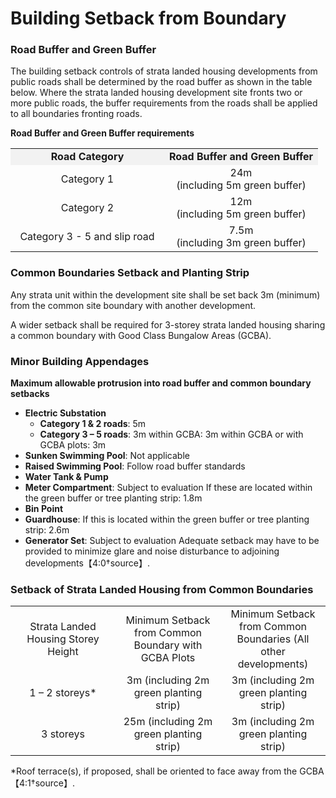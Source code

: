 # Building Setback from Boundary

### Road Buffer and Green Buffer

The building setback controls of strata landed housing developments from public roads shall be determined by the road buffer as shown in the table below. Where the strata landed housing development site fronts two or more public roads, the buffer requirements from the roads shall be applied to all boundaries fronting roads.

**Road Buffer and Green Buffer requirements**

<table>
<colgroup>
<col style="width: 50%" />
<col style="width: 50%" />
</colgroup>
<tbody>
<tr class="odd">
<td style="text-align: center; background-color: #f2f2f2; width: 50%;"><strong>Road Category</strong></td>
<td style="text-align: center; background-color: #f2f2f2; width: 50%;"><strong>Road Buffer and Green Buffer</strong></td>
</tr>
<tr class="even">
<td style="text-align: center;">Category 1</td>
<td style="text-align: center;">24m<br />(including 5m green buffer)</td>
</tr>
<tr class="odd">
<td style="text-align: center;">Category 2</td>
<td style="text-align: center;">12m<br />(including 5m green buffer)</td>
</tr>
<tr class="even">
<td style="text-align: center;">Category 3 - 5 and slip road</td>
<td style="text-align: center;">7.5m<br />(including 3m green buffer)</td>
</tr>
</tbody>
</table>

### Common Boundaries Setback and Planting Strip

Any strata unit within the development site shall be set back 3m (minimum) from the common site boundary with another development.

A wider setback shall be required for 3-storey strata landed housing sharing a common boundary with Good Class Bungalow Areas (GCBA).

### Minor Building Appendages

**Maximum allowable protrusion into road buffer and common boundary setbacks**

- **Electric Substation**
    - **Category 1 & 2 roads**: 5m
    - **Category 3 – 5 roads**: 3m within GCBA: 3m within GCBA or with GCBA plots: 3m
- **Sunken Swimming Pool**: Not applicable
- **Raised Swimming Pool**: Follow road buffer standards
- **Water Tank & Pump**
- **Meter Compartment**: Subject to evaluation If these are located within the green buffer or tree planting strip: 1.8m
- **Bin Point**
- **Guardhouse**: If this is located within the green buffer or tree planting strip: 2.6m
- **Generator Set**: Subject to evaluation Adequate setback may have to be provided to minimize glare and noise disturbance to adjoining developments【4:0†source】.

### Setback of Strata Landed Housing from Common Boundaries

<table>
<colgroup>
<col style="width: 33%" />
<col style="width: 33%" />
<col style="width: 33%" />
</colgroup>
<tbody>
<tr class="odd">
<td style="text-align: center;">Strata Landed Housing Storey Height</td>
<td style="text-align: center;">Minimum Setback from Common Boundary with GCBA Plots</td>
<td style="text-align: center;">Minimum Setback from Common Boundaries (All other developments)</td>
</tr>
<tr class="even">
<td style="text-align: center;">1 – 2 storeys*</td>
<td style="text-align: center;">3m (including 2m green planting strip)</td>
<td style="text-align: center;">3m (including 2m green planting strip)</td>
</tr>
<tr class="odd">
<td style="text-align: center;">3 storeys</td>
<td style="text-align: center;">25m (including 2m green planting strip)</td>
<td style="text-align: center;">3m (including 2m green planting strip)</td>
</tr>
</tbody>
</table>

*Roof terrace(s), if proposed, shall be oriented to face away from the GCBA【4:1†source】.
